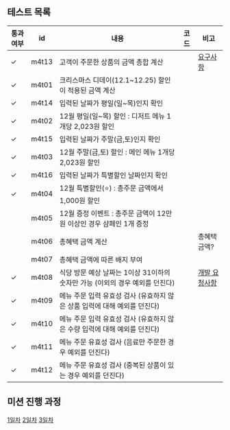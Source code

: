 ## 테스트 목록

| 통과여부 | id    | 내용                                             | 코드| 비고                                                                                                                                                                                                  |
|------|-------|------------------------------------------------|----|-----------------------------------------------------------------------------------------------------------------------------------------------------------------------------------------------------|
| ✓    | m4t13 | 고객이 주문한 상품의 금액 총합 계산                           | | [요구사항](https://github.com/mingeun2154/java-christmas-6-mingeun2154#12%EC%9B%94-%EC%9D%B4%EB%B2%A4%ED%8A%B8-%EA%B3%84%ED%9A%8D)                                                                      |
| ✓    | m4t01 | 크리스마스 디데이(12.1~12.25) 할인이 적용된 금액 계산            | |                                                                      |
| ✓    | m4t14 | 입력된 날짜가 평일(일~목)인지 확인                           | ||
| ✓    | m4t02 | 12월 평일(일~목) 할인 : 디저트 메뉴 1개당 2,023원 할인          | ||
| ✓    | m4t15 | 입력된 날짜가 주말(금,토)인지 확인                           | ||
| ✓    | m4t03 | 12월 주말(금,토) 할인 : 메인 메뉴 1개당 2,023원 할인           | ||
| ✓    | m4t16 | 입력된 날짜가 특별할인 날짜인지 확인                           | ||
| ✓    | m4t04 | 12월 특별할인(⭐️) : 총주문 금액에서 1,000원 할인              | ||
|      | m4t05 | 12월 증정 이벤트 : 총주문 금액이 12만원 이상인 경우 샴페인 1개 증정     | ||
|      | m4t06 | 총혜택 금액 계산                                      | | 총혜택 금액?                                                                                                                                                                                             |
|      | m4t07 | 총혜택 금액에 따른 배지 부여                               | ||
| ✓    | m4t08 | 식당 방문 예상 날짜는 1이상 31이하의 숫자만 가능 (이외의 경우 예외를 던진다) | | [개발 요청사항](https://github.com/mingeun2154/java-christmas-6-mingeun2154#12%EC%9B%94-%EC%9D%B4%EB%B2%A4%ED%8A%B8-%ED%94%8C%EB%9E%98%EB%84%88-%EA%B0%9C%EB%B0%9C-%EC%9A%94%EC%B2%AD-%EC%82%AC%ED%95%AD) |
| ✓    | m4t09 | 메뉴 주문 입력 유효성 검사 (유효하지 않은 상품 입력에 대해 예외를 던진다)    | ||
| ✓    | m4t10 | 메뉴 주문 입력 유효성 검사 (유효하지 않은 수량 입력에 대해 예외를 던진다)    | ||
| ✓    | m4t11 | 메뉴 주문 유효성 검사 (음료만 주문한 경우 예외를 던진다)              | ||
| ✓    | m4t12 | 메뉴 주문 유효성 검사 (중복된 상품이 있는 경우 예외를 던진다)           | ||

## 미션 진행 과정

[1일차](https://mingeun2154.github.io/wooteco/4th-mission-1/)
[2일차](https://mingeun2154.github.io/wooteco/4th-mission-2/)
[3일차](https://mingeun2154.github.io/wooteco/4th-mission-3/)
